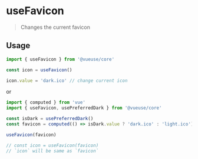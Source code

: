 # useFavicon

> Changes the current favicon

## Usage

```jsx
import { useFavicon } from '@vueuse/core'

const icon = useFavicon()

icon.value = 'dark.ico' // change current icon
```

or

```jsx
import { computed } from 'vue'
import { useFavicon, usePreferredDark } from '@vueuse/core'

const isDark = usePreferredDark()
const favicon = computed(() => isDark.value ? 'dark.ico' : 'light.ico')

useFavicon(favicon)

// const icon = useFavicon(favicon)
// `icon` will be same as `favicon`
```
